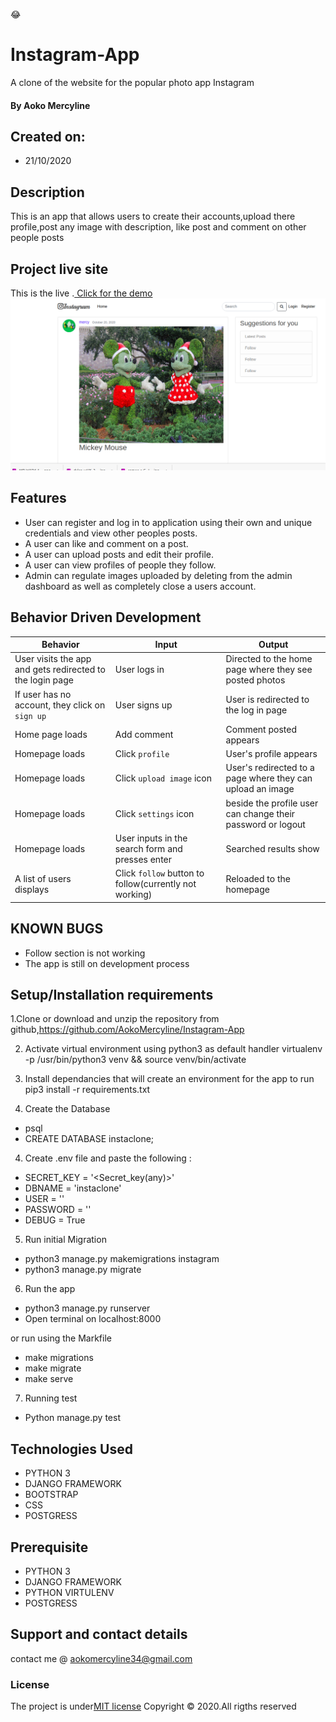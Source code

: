 :joy:

# Instagram-App
A clone of the website for the popular photo app Instagram 

#### By **Aoko Mercyline**

## Created on:
* 21/10/2020

## Description
This is an app that allows users to create their accounts,upload there profile,post any image with description, like post and comment on other people posts

## Project live site
  This is the live .[ Click for the demo](https://mercyinstag.herokuapp.com/)
 ![Image](static/images/instaclone.jpg)
    
## Features
* User can register and  log in to application using their own and unique credentials  and view other peoples posts.
* A user can like and comment on a post.
* A user can upload posts and edit their profile.
* A user can view profiles of people they follow.
* Admin can regulate images uploaded by deleting from the admin dashboard as well as completely close a users account.



## Behavior Driven Development
| Behavior            | Input                         | Output                        | 
| ------------------- | ----------------------------- | ----------------------------- |
| User visits the app and gets redirected to the login page  | User logs in | Directed to the home page where they see posted photos | 
If user has no account, they click on `sign up` | User signs up | User is redirected to the log in page |
|  Home page loads | Add comment  | Comment posted appears |
|  Homepage loads | Click `profile` | User's profile appears | 
| Homepage loads | Click `upload image` icon | User's redirected to a page where they can upload an image | 
| Homepage loads | Click `settings` icon | beside the profile user can change their password or logout | 
| Homepage loads | User inputs in the search form and presses enter | Searched results show |
| A list of users displays | Click `follow` button to follow(currently not working) | Reloaded to the homepage

## KNOWN BUGS

* Follow section is not working
* The app is still on development process


## Setup/Installation requirements
1.Clone or download and unzip the repository from github,https://github.com/AokoMercyline/Instagram-App

2. Activate virtual environment using python3 as default handler virtualenv -p /usr/bin/python3 venv && source venv/bin/activate

3. Install dependancies that will create an environment for the app to run pip3 install -r requirements.txt
4. Create the Database
- psql
- CREATE DATABASE instaclone;

4. Create .env file and paste  the following :

* SECRET_KEY = '<Secret_key(any)>'
* DBNAME = 'instaclone'
* USER = '<Username>'
* PASSWORD = '<password>'
* DEBUG = True
5. Run initial Migration
* python3 manage.py makemigrations instagram
* python3 manage.py migrate
6. Run the app
* python3 manage.py runserver
* Open terminal on localhost:8000

or run using the Markfile
* make migrations
* make migrate
* make serve

7. Running test

* Python manage.py test

## Technologies Used
* PYTHON 3
* DJANGO FRAMEWORK
* BOOTSTRAP
* CSS
* POSTGRESS

## Prerequisite
* PYTHON 3
* DJANGO FRAMEWORK
* PYTHON VIRTULENV
* POSTGRESS
## Support and contact details
contact me @ aokomercyline34@gmail.com
### License
The project is under[MIT license](/blob/master/LICENSE)
Copyright &copy; 2020.All rigths reserved